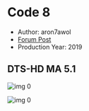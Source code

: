 # Code 8

* Author: aron7awol
* [Forum Post](https://www.avsforum.com/threads/bass-eq-for-filtered-movies.2995212/post-58995758)
* Production Year: 2019

## DTS-HD MA 5.1

![img 0](https://i.imgur.com/0tW19nd.jpg)

![img 0](https://i.imgur.com/qVfVl57.png)

